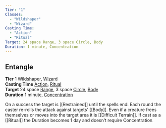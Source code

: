 ```yaml
---
Tier: "1"
Classes:
  - "Wildshaper"
  - "Wizard"
Casting Time:
  - "Action"
  - "Ritual"
Target: 24 space Range, 3 space Circle, Body
Duration: 1 minute, Concentration
---
```

## Entangle
**Tier** 1 [Wildshaper](app://obsidian.md/SRD/Archetypes/Wildshaper.md), [Wizard](app://obsidian.md/SRD/Archetypes/Wizard.md)  
**Casting Time** [Action](app://obsidian.md/SRD/Glossary/Action.md), [Ritual](app://obsidian.md/SRD/Glossary/Ritual.md)  
**Target** 24 space [Range](app://obsidian.md/Range), 3 space [Circle](app://obsidian.md/Circle), [Body](app://obsidian.md/Body)  
**Duration** 1 minute, [Concentration](app://obsidian.md/Concentration)

On a success the target is [[Restrained]] until the spells end. Each round the caster re-rolls the attack against targets' [[Body]]. Even if a creature frees themselves or moves into the target area it is [[Difficult Terrain]]. If cast as a [[Ritual]] the Duration becomes 1 day and doesn't require Concentration.
